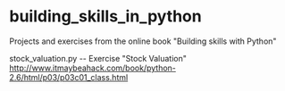 # building_skills_in_python  
  
  Projects and exercises from the online book "Building skills with Python"  

stock_valuation.py -- Exercise "Stock Valuation" http://www.itmaybeahack.com/book/python-2.6/html/p03/p03c01_class.html    
